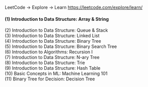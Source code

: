 LeetCode -> Explore -> Learn
https://leetcode.com/explore/learn/

#### (1)	Introduction to Data Structure: Array & String    
(2)	Introduction to Data Structure: Queue & Stack    
(3)	Introduction to Data Structure: Linked List    
(4)	Introduction to Data Structure: Binary Tree     
(5)	Introduction to Data Structure: Binary Search Tree    
(6)	Introduction to Algorithms: Recursion I    
(7)	Introduction to Data Structure: N-ary Tree    
(8)	Introduction to Data Structure: Trie    
(9)	Introduction to Data Structure: Hash Table    
(10)	Basic Concepts in ML: Machine Learning 101    
(11)	Binary Tree for Decision: Decision Tree    
